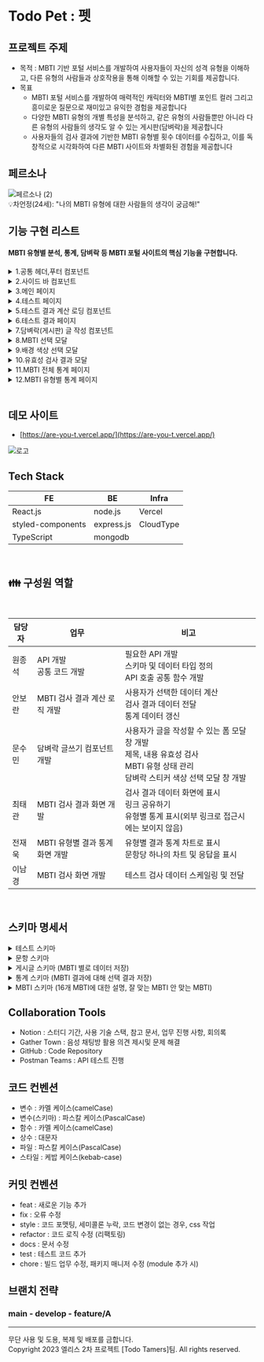 # Todo Pet : 펫

## 프로젝트 주제

- 목적 : MBTI 기반 포털 서비스를 개발하여 사용자들이 자신의 성격 유형을 이해하고, 다른 유형의 사람들과 상호작용을 통해 이해할 수 있는 기회를 제공합니다.
- 목표
  - MBTI 포털 서비스를 개발하여 매력적인 캐릭터와 MBTI별 포인트 컬러 그리고 흥미로운 질문으로 재미있고 유익한 경험을 제공합니다
  - 다양한 MBTI 유형의 개별 특성을 분석하고, 같은 유형의 사람들뿐만 아니라 다른 유형의 사람들의 생각도 알 수 있는 게시판(담벼락)을 제공합니다
  - 사용자들의 검사 결과에 기반한 MBTI 유형별 횟수 데이터를 수집하고, 이를 독창적으로 시각화하여 다른 MBTI 사이트와 차별화된 경험을 제공합니다

## 페르소나

![페르소나 (2)](https://github.com/are-you-T/client/assets/87935496/3adae08a-34ed-41ea-b7e2-ed64d4e1ba99)
<br />
💡차언정(24세): "나의 MBTI 유형에 대한 사람들의 생각이 궁금해!"

## 기능 구현 리스트

#### MBTI 유형별 분석, 통계, 담벼락 등 MBTI 포털 사이트의 핵심 기능을 구현합니다.

<details><summary>1.공통 헤더,푸터 컴포넌트</summary>

![헤더](https://github.com/are-you-T/client/assets/87935496/54f36f44-67a9-490a-be68-4a663a8a76f2)

- 로고를 클릭하여 메인 페이지로 이동한다.
- 햄버거 버튼을 클릭하여 사이드 바를 표시한다.
- 하단의 깃허브 아이콘을 클릭하여 깃허브 페이지로 이동한다.
- 하단의 공유 아이콘을 클릭하여 화면의 링크를 복사한다.

</details>

<details><summary>2.사이드 바 컴포넌트</summary>

![사이드바](https://github.com/are-you-T/client/assets/87935496/51f9686d-5d2f-4a6d-acd3-24f28715e231)

- “테스트 하러가기” 버튼을 클릭하여 테스트 페이지로 이동한다.
- “통계 보러가기” 버튼을 클릭하여 통계 페이지로 이동한다.
- “담벼락 보러가기” 버튼을 클릭하여 담벼락 페이지로 이동한다.
- 하단의 링크를 클릭하여 깃허브 페이지로 이동한다.

</details>

<details><summary>3.메인 페이지</summary>

![메인](https://github.com/are-you-T/client/assets/87935496/67737a45-65f4-4dae-96d3-d122a2695867)

- 상단 햄버거 버튼을 누르면 사이드 바가 표시된다.
- 사이드 바 관련 기능은 1번 참고.
- 테스트 하러 가기 : 버튼을 클릭하면 MBTI 유형 검사 문답이 표시되고, 유저는 검사를 할 수 있다.
- 통계 보러 가기 : 전체 통계 페이지로 이동한다.
- 담벼락 보러 가기 : MBTI 전체 담벼락 페이지로 이동한다.

</details>

<details><summary>4.테스트 페이지</summary>

<img width="100" alt="테스트" src="https://github.com/are-you-T/client/assets/87935496/faf49015-323c-40e1-83e0-a46ec7c4cfbd">

- MBTI 유형 검사 페이지입니다.
- 16개 문항으로 이루어져 있으며, 1문항당 2개의 선택지가 있습니다.
- 선택지(TestCard)
- 프로그레스 바

</details>

<details><summary>5.테스트 결과 계산 로딩 컴포넌트</summary>

<img width="100" alt="테스트결과계산로딩" src="https://github.com/are-you-T/client/assets/87935496/3b093f05-12e2-4c0c-bfaa-f394ea704360">

- 테스트 페이지에서 사용자가 선택한 항목을 바탕으로 MBTI결과를 계산하는 페이지.
- 로딩 되는 동안 캐릭터의 색상과 상단 텍스트가 바뀐다.
- 4초 동안의 로딩이 끝나면 계산된 MBTI에 맞는 결과 페이지로 이동한다.
- 결과 페이지, 서버에 유저의 mbti 수치와 관련된 데이터를 전달한다.

</details>

<details><summary>6.테스트 결과 페이지</summary>

![테스트결과1](https://github.com/are-you-T/client/assets/87935496/6fbb03af-55cb-49e5-b634-a3564bd1a7f7)
![테스트결과2](https://github.com/are-you-T/client/assets/87935496/646604b9-7407-4e29-bbea-f9a521f74074)

- 사용자의 MBTI를 알려주고 해당 MBTI에 대한 정보를 보여주는 테스트 결과 페이지입니다.
- “결과 공유하기” 버튼을 통해 사용자의 특정 MBTI 유형 정보가 담긴 URL이 복사되어 해당 MBTI에 대한 테스트 결과 페이지를 공유할 수 있습니다.
- MBTI 유형마다 미리 지정해 놓은 캐릭터 컬러와 배경컬러가 매칭됩니다.
- “내 검사 결과”에서는 높은 비율의 유형을 왼쪽에 배치하면서 포인트 컬러를 주었고, 숫자형태의 데이터를 받아와서 progressbar로 조금 더 보기 쉽게 구현하였습니다.
- 사용자가 테스트를 모두 수행하여 테스트 결과 페이지로 이동한 경우 “내 검사 결과”가 포함되고, 결과 공유하기 버튼 기능을 통해 테스트 결과 페이지 URL로 들어온 경우 “내 검사 결과”가 포함되지 않게 처리했습니다.
- “다시하기” 버튼을 통해 테스트 첫 문항으로 이동할 수 있습니다.
- “통계 보러가기” 버튼을 통해 해당 MBTI에 대한 통계 페이지로 이동할 수 있습니다.
- “담벼락 보러가기” 버튼을 통해 해당 MBTI에 대한 담벼락 페이지로 이동할 수 있습니다.

</details>

<details><summary>7.담벼락(게시판) 글 작성 컴포넌트</summary>

![1 글작성](https://github.com/are-you-T/client/assets/87935496/5f8f6068-b123-4ba3-a865-2cf4a24299bd)

- <img width="50" alt="스크린샷 2023-08-08 오후 9 34 16" src="https://github.com/are-you-T/client/assets/87935496/a0df3314-fd71-4ede-b46b-0edc96e154b3">유형 카테고리:
  MBTI 유형 카테고리를 수정할 수 있는 버튼이고 클릭 시 MBTI 유형을 선택하는 모달이 나타납니다.
- <img width="50" alt="스크린샷 2023-08-08 오후 9 35 03" src="https://github.com/are-you-T/client/assets/87935496/735f1380-8ad1-4fed-b793-4b7057adee9f">닫기:
  글 작성 모달을 닫을 수 있는 버튼입니다.
- 제목, 내용:
  제목과 내용을 입력할 수 있습니다.
- 배경 색상:
  담벼락 게시글의 배경색을 다른 색상으로 설정할 수 있는 버튼이고 클릭 시 지정된 배경 색상 중 하나를 체크할 수 있습니다.
- 작성 완료:
  작성된 글을 담벼락에 게시할 수 있습니다.

</details>

<details><summary>8.MBTI 선택 모달</summary>

<img width="100" alt="2 MBTI선택" src="https://github.com/are-you-T/client/assets/87935496/ef7184a2-7a6e-4d61-8d47-b8c2b2aef757">

- 현재 선택되어 있는 MBTI 유형을 토글로 표시합니다.
- 원하는 MBTI 유형으로 클릭하여 담벼락에 게시할 MBTI 카테고리를 선택할 수 있습니다.
- 흐린 뒷배경을 클릭하여 화면을 벗어날 수 있습니다. (닫기 기능)

</details>

<details><summary>9.배경 색상 선택 모달</summary>

<img width="100" alt="3 배경색선택" src="https://github.com/are-you-T/client/assets/87935496/fe917ea5-e59c-461e-b685-d4ac25b710c6">

- 현재 선택되어 있는 배경 색상이 체크 표시되어있습니다. (기본 색상: 화이트)
- 원하는 색상을 클릭하여 담벼락에 보여줄 배경 색상을 변경할 수 있습니다.
- 흐린 뒷배경을 클릭하여 화면을 벗어날 수 있습니다. (닫기 기능)

</details>

<details><summary>10.유효성 검사 결과 모달</summary>

<img width="100" alt="유효성검사모달" src="https://github.com/are-you-T/client/assets/87935496/2e80f0a7-99cf-467d-b009-6c90f9f70b5d">
<img width="100" alt="유효성검사모달2" src="https://github.com/are-you-T/client/assets/87935496/43f72197-5df0-4907-9a8d-7daea1f030db">

- 제목이나 내용의 입력은 필수 값입니다.
- 제목이나 내용의 입력없이 작성완료 버튼을 클릭 시 나타납니다.
- 빈 값일 경우 입력을 요청하는 알림 모달창이 표시됩니다.
- 흐린 뒷배경을 클릭하여 화면을 벗어날 수 있습니다. (닫기 기능)

</details>

<details><summary>11.MBTI 전체 통계 페이지</summary>

![전체통계페이지1](https://github.com/are-you-T/client/assets/87935496/6bfca4c6-9fc9-4141-8f66-8393ea9eaa2d)
![노데이터](https://github.com/are-you-T/client/assets/87935496/d8dd4601-b448-4546-996c-d5f488deaba3)

- MBTI 테스트 결과를 기반으로 전체 통계를 보여주는 페이지 입니다.
- 통계를 올려보면 해당 수치도 파악이 가능합니다.
- “MBTI별 통계”를 클릭하면 MBTI 선택 모달이 나와 해당 통계 페이지로 이동합니다.
- “담벼랑 바로가기” 버튼을 클릭하면 담벼락 페이지로 이동합니다.
- 데이터가 없을때 해당 페이지로 보여지며 데이터 로딩중일때는 로딩 화면으로 전환됩니다.

</details>

<details><summary>12.MBTI 유형별 통계 페이지</summary>

![유형별통계](https://github.com/are-you-T/client/assets/87935496/b182026d-f82c-423d-b915-b493ad74b410)
![노데이터](https://github.com/are-you-T/client/assets/87935496/b35e1d00-97e4-40f1-a6d5-ee58609f6221)

- 특정 MBTI를 가진 사람들이 각 문항에 대해 어떤 답변을 선택했는지 보여주는 통계 페이지입니다.
- 오른쪽 상단의 버튼을 통해 다른 MBTI에 대한 답변 통계를 볼 수 있습니다.
- “MBTI 통계” 버튼을 통해 전체 통계 페이지로 이동할 수 있습니다.
- “담벼락 바로가기” 버튼을 통해 게시판으로 이동할 수 있습니다.
- 서버 오류 혹은 해당 MBTI의 통계 데이터가 없는 경우 등의 이유로 데이터가 존재하지 않을 때 조건부 렌더링이 되도록 처리하였습니다.

</details>

<br />

## 데모 사이트

- [https://are-you-t.vercel.app/](https://are-you-t.vercel.app/)
<div>

![로고](https://github.com/are-you-T/client/assets/87935496/80e136df-e092-4592-a06f-605e3a2a18ce)

 </div>

## Tech Stack

| FE                        | BE         | Infra     |
| ------------------------- | ---------- | --------- |
| React.js                  | node.js    | Vercel    |
| styled-components         | express.js | CloudType |
| TypeScript                | mongodb    |           |

<br />

## 👪 구성원 역할

<br />

| 담당자 | 업무                            | 비고                                                                                                                                        |
| ------ | ------------------------------- | ----------------------------------------------------------------------------------------------------------------------------------------- |
| 원종석 | API 개발 </br>공통 코드 개발      | 필요한 API 개발 </br>스키마 및 데이터 타입 정의 </br>API 호출 공통 함수 개발                                                                  |
| 안보란 | MBTI 검사 결과 계산 로직 개발     | 사용자가 선택한 데이터 계산 </br>검사 결과 데이터 전달 </br>통계 데이터 갱신                                                                   |
| 문수민 | 담벼락 글쓰기 컴포넌트 개발        | 사용자가 글을 작성할 수 있는 폼 모달 창 개발 </br>제목, 내용 유효성 검사 </br>MBTI 유형 상태 관리 </br>담벼락 스티커 색상 선택 모달 창 개발       |
| 최태관 | MBTI 검사 결과 화면 개발          | 검사 결과 데이터 화면에 표시 </br>링크 공유하기 </br>유형별 통계 표시(외부 링크로 접근시에는 보이지 않음)                                        |
| 전재욱 | MBTI 유형별 결과 통계 화면 개발    | 유형별 결과 통계 차트로 표시 </br>문항당 하나의 차트 및 응답을 표시                                                                           |
| 이남경 | MBTI 검사 화면 개발               | 테스트 검사 데이터 스케일링 및 전달                                                                                                         |

<br />

## 스키마 명세서

<details><summary>테스트 스키마</summary>

```
  // 어떤 테스트인지? 사실 테스트는 1개만 만들 것이지만, 나중에 확장성을 위해 만든다.
const TestSchema = new Schema({
  name: {
    type: String,
    required: true
  },
});
```

</details>

<details><summary>문항 스키마</summary>

```
// 어떤 테스트에 대한 문항인지. 사실 테스트는 1개만 만들 것이지만, 
// 나중에 확장성을 위해 이렇게 정의한다.
const QuestionSchema = new Schema({
  // 문항 번호
  idx: {
    type: Number,
    required: true,
  },
  // 문항 질문(주제)
  subject: {
    type: String,
    required: true,
  },
  // 테스트 제목
  parent: {
    type: String,
    required: true,
    // TestSchema 참조. 테스트가 어떤 테스트인지를 판별하는 요소
  },
  answer: {
		type: {
      E: { type: String, required: false },
      I: { type: String, required: false },
      N: { type: String, required: false },
      S: { type: String, required: false },
      T: { type: String, required: false },
      F: { type: String, required: false },
      J: { type: String, required: false },
      P: { type: String, required: false },
    },
    required: true,
  }
  // 어떤 mbti 판별에 대한 문항인지의 타입
  // E, I, N, S, F, T, P, J
  mbtiType: {
    type: String,
    required: true,
  },
  // mbtiType에 대한 답변
  typeAnswer: {
	  type: String,
    required: true
  },
  // 중요도
  proportion: {
		type: Number,
    required: true
  }
});
```

</details>

<details><summary>게시글 스키마 (MBTI 별로 데이터 저장)</summary>

```
const BoardSchema = new Schema({
    // 사용자 uuid (일단 보류.)
    uuid: {
      type: String,
      required: false,
    },
    // mbti 카테고리 (16개의 mbti)
    category: {
      type: String,
      required: true,
    },
    // 게시글 제목
    title: {
      type: String,
      required: true
    },
    // 게시글 내용
    content: {
      type: String,
      required: true,
    },
    color: {
      type: String,
      required: true,
    },
    // 공감
    like: {
      type: Number,
      required: true,
      default: 0,
    },
  },
  {
    collection: 'boards',
    timestamps: { currentTime: () => new Date(new Date().getTime() + 1000 * 60 * 60 * 9) },
  }
});
```

</details>

<details><summary>통계 스키마 (MBTI 결과에 대해 선택 결과 저장)</summary>

```
const StatisticSchema = new Schema({
  // 특정 mbti 유형
  mbtiType: {
    type: String,
    required: true,
  },
  // 테스트 제목
  parent: {
    type: String,
    required: true,
    // TestSchema 참조. 테스트가 어떤 테스트인지를 판별하는 요소
  },
  totalResponse: {
    type: Number,
    required: true,
    default: 0,
  },
  mbtiData: [
    {
      idx: {
        type: Number,
        required: true,
      },
      subject: {
        type: String,
        required: true,
      },
      answer: {
        E: { type: String, required: false },
        I: { type: String, required: false },
        N: { type: String, required: false },
        S: { type: String, required: false },
        T: { type: String, required: false },
        F: { type: String, required: false },
        J: { type: String, required: false },
        P: { type: String, required: false },
      },
      selection: {
        E: { type: Number, required: false },
        I: { type: Number, required: false },
        N: { type: Number, required: false },
        S: { type: Number, required: false },
        T: { type: Number, required: false },
        F: { type: Number, required: false },
        J: { type: Number, required: false },
        P: { type: Number, required: false },
      },
    },
  ],
});
```

</details>

<details><summary>MBTI 스키마 (16개 MBTI에 대한 설명, 잘 맞는 MBTI 안 맞는 MBTI)</summary>

```
const MBTISchema = new Schema({
	//
  // 16개 mbti 통계 데이터
  name: {
		  type: String,
      required: true
  },
  // 전체 mbti 비율 통계를 위한 데이터
  count: {
    type: Number,
    required: true,
    default: 0,
  },
  // 해당 mbti에 대한 특징 요약
  summary: {
    type: String,
    required: true,
  },
  // 해당 mbti에 대한 키워드
  tag: {
		type: Array,
    required: true
  },
	content: {
     // 해당 mbti에 대한 설명
     description: {
		     type: String,
         required: true
     }
     // 잘 맞는 mbti
	   good: {
       // 잘 맞는 mbti 유형 1개
		   name: {
					type: String,
          required: true
	     },
       // 이에 대한 설명 (왜 잘맞나요?)
	     description: {
			    type: String,
          required: true
	     }
	  },
	  bad : {
      // 잘 안맞는 mbti 유형 1개
			name: {
				type: String,
        required: true
	    },
      // 이에 대한 설명 (왜 잘 안맞나요?)
	    description: {
				type: String,
        required: true
	    }
	  },
	},
});
```

</details>

## Collaboration Tools

- Notion : 스터디 기간, 사용 기술 스택, 참고 문서, 업무 진행 사항, 회의록
- Gather Town : 음성 채팅방 활용 의견 제시및 문제 해결
- GitHub : Code Repository
- Postman Teams : API 테스트 진행

## 코드 컨벤션

- 변수 : 카멜 케이스(camelCase)
- 변수(스키마) : 파스칼 케이스(PascalCase)
- 함수 : 카멜 케이스(camelCase)
- 상수 : 대문자
- 파일 : 파스칼 케이스(PascalCase)
- 스타일 : 케밥 케이스(kebab-case)

## 커밋 컨벤션

- feat : 새로운 기능 추가
- fix : 오류 수정
- style : 코드 포맷팅, 세미콜론 누락, 코드 변경이 없는 경우, css 작업
- refactor : 코드 로직 수정 (리팩토링)
- docs : 문서 수정
- test : 테스트 코드 추가
- chore : 빌드 업무 수정, 패키지 매니저 수정 (module 추가 시)

## 브랜치 전략

### main - develop - feature/A


---

무단 사용 및 도용, 복제 및 배포를 금합니다.
<br />
Copyright 2023 엘리스 2차 프로젝트 [Todo Tamers]팀. All rights reserved.
